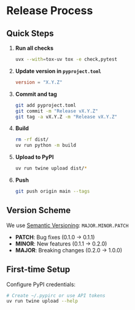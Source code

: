 # Release Process

## Quick Steps

1. **Run all checks**
   ```bash
   uvx --with=tox-uv tox -e check,pytest
   ```

2. **Update version in `pyproject.toml`**
   ```toml
   version = "X.Y.Z"
   ```

3. **Commit and tag**
   ```bash
   git add pyproject.toml
   git commit -m "Release vX.Y.Z"
   git tag -a vX.Y.Z -m "Release vX.Y.Z"
   ```

4. **Build**
   ```bash
   rm -rf dist/
   uv run python -m build
   ```

5. **Upload to PyPI**
   ```bash
   uv run twine upload dist/*
   ```

6. **Push**
   ```bash
   git push origin main --tags
   ```

## Version Scheme

We use [Semantic Versioning](https://semver.org/): `MAJOR.MINOR.PATCH`

- **PATCH**: Bug fixes (0.1.0 → 0.1.1)
- **MINOR**: New features (0.1.1 → 0.2.0)
- **MAJOR**: Breaking changes (0.2.0 → 1.0.0)

## First-time Setup

Configure PyPI credentials:
```bash
# Create ~/.pypirc or use API tokens
uv run twine upload --help
```
